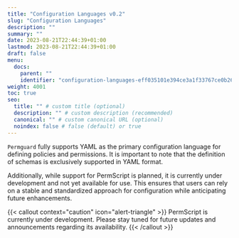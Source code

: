 ```yaml
---
title: "Configuration Languages v0.2"
slug: "Configuration Languages"
description: ""
summary: ""
date: 2023-08-21T22:44:39+01:00
lastmod: 2023-08-21T22:44:39+01:00
draft: false
menu:
  docs:
    parent: ""
    identifier: "configuration-languages-eff035101e394ce3a1f33767ce0b2613"
weight: 4001
toc: true
seo:
  title: "" # custom title (optional)
  description: "" # custom description (recommended)
  canonical: "" # custom canonical URL (optional)
  noindex: false # false (default) or true
---
```


`Permguard` fully supports YAML as the primary configuration language for defining policies and permissions.
It is important to note that the definition of schemas is exclusively supported in YAML format.

Additionally, while support for PermScript is planned, it is currently under development and not yet available for use.
This ensures that users can rely on a stable and standardized approach for configuration while anticipating future enhancements.

{{< callout context="caution" icon="alert-triangle" >}}
PermScript is currently under development. Please stay tuned for future updates and announcements regarding its availability.
{{< /callout >}}

